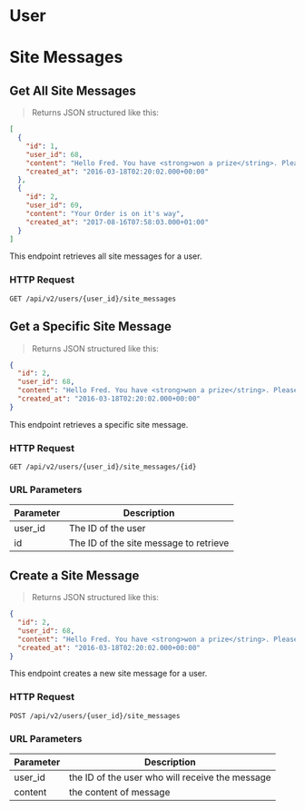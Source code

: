 # User
# Site Messages

## Get All Site Messages

> Returns JSON structured like this:

```json
[
  {
    "id": 1,
    "user_id": 68,
    "content": "Hello Fred. You have <strong>won a prize</string>. Please visit the points area for more details.",
    "created_at": "2016-03-18T02:20:02.000+00:00"
  },
  {
    "id": 2,
    "user_id": 69,
    "content": "Your Order is on it's way",
    "created_at": "2017-08-16T07:58:03.000+01:00"
  }
]
```

This endpoint retrieves all site messages for a user.

### HTTP Request

`GET /api/v2/users/{user_id}/site_messages`

## Get a Specific Site Message

> Returns JSON structured like this:

```json
{
  "id": 2,
  "user_id": 68,
  "content": "Hello Fred. You have <strong>won a prize</string>. Please visit the points area for more details.",
  "created_at": "2016-03-18T02:20:02.000+00:00"
}
```

This endpoint retrieves a specific site message.

### HTTP Request

`GET /api/v2/users/{user_id}/site_messages/{id}`

### URL Parameters

Parameter | Description
--------- | -----------
user\_id | The ID of the user
id | The ID of the site message to retrieve

## Create a Site Message

> Returns JSON structured like this:

```json
{
  "id": 2,
  "user_id": 68,
  "content": "Hello Fred. You have <strong>won a prize</string>. Please visit the points area for more details.",
  "created_at": "2016-03-18T02:20:02.000+00:00"
}
```

This endpoint creates a new site message for a user.

### HTTP Request

`POST /api/v2/users/{user_id}/site_messages`

### URL Parameters

Parameter | Description
--------- | -----------
user\_id | the ID of the user who will receive the message
content | the content of message 
 
